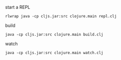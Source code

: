 start a REPL

    rlwrap java -cp cljs.jar:src clojure.main repl.clj

build

    java -cp cljs.jar:src clojure.main build.clj

watch

    java -cp cljs.jar:src clojure.main watch.clj
